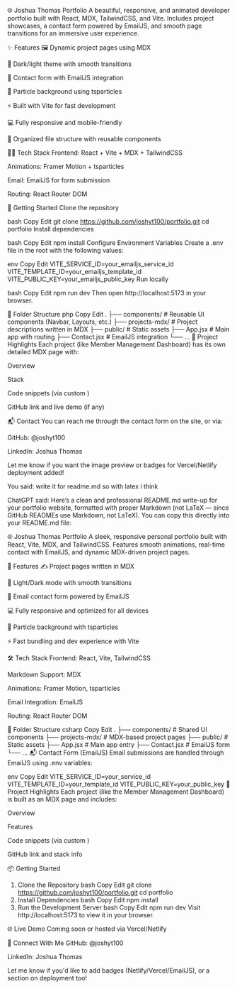  
🌐 Joshua Thomas Portfolio
A beautiful, responsive, and animated developer portfolio built with React, MDX, TailwindCSS, and Vite. Includes project showcases, a contact form powered by EmailJS, and smooth page transitions for an immersive user experience.



✨ Features
🖼️ Dynamic project pages using MDX

🎨 Dark/light theme with smooth transitions

📩 Contact form with EmailJS integration

🎈 Particle background using tsparticles

⚡ Built with Vite for fast development

💻 Fully responsive and mobile-friendly

📂 Organized file structure with reusable components

🧑‍💻 Tech Stack
Frontend: React + Vite + MDX + TailwindCSS

Animations: Framer Motion + tsparticles

Email: EmailJS for form submission

Routing: React Router DOM

🚀 Getting Started
Clone the repository

bash
Copy
Edit
git clone https://github.com/joshyt100/portfolio.git
cd portfolio
Install dependencies

bash
Copy
Edit
npm install
Configure Environment Variables Create a .env file in the root with the following values:

env
Copy
Edit
VITE_SERVICE_ID=your_emailjs_service_id
VITE_TEMPLATE_ID=your_emailjs_template_id
VITE_PUBLIC_KEY=your_emailjs_public_key
Run locally

bash
Copy
Edit
npm run dev
Then open http://localhost:5173 in your browser.

📁 Folder Structure
php
Copy
Edit
.
├── components/         # Reusable UI components (Navbar, Layouts, etc.)
├── projects-mdx/       # Project descriptions written in MDX
├── public/             # Static assets
├── App.jsx             # Main app with routing
├── Contact.jsx         # EmailJS integration
└── ...
🧠 Project Highlights
Each project (like Member Management Dashboard) has its own detailed MDX page with:

Overview

Stack

Code snippets (via custom <CodeBlock />)

GitHub link and live demo (if any)

📬 Contact
You can reach me through the contact form on the site, or via:

GitHub: @joshyt100

LinkedIn: Joshua Thomas

Let me know if you want the image preview or badges for Vercel/Netlify deployment added!







You said:
write it for readme.md so with latex i think


ChatGPT said:
Here’s a clean and professional README.md write-up for your portfolio website, formatted with proper Markdown (not LaTeX — since GitHub READMEs use Markdown, not LaTeX). You can copy this directly into your README.md file:

🌐 Joshua Thomas Portfolio
A sleek, responsive personal portfolio built with React, Vite, MDX, and TailwindCSS. Features smooth animations, real-time contact with EmailJS, and dynamic MDX-driven project pages.

<!-- Optional preview image -->

🚀 Features
✍️ Project pages written in MDX

🎨 Light/Dark mode with smooth transitions

📩 Email contact form powered by EmailJS

💻 Fully responsive and optimized for all devices

🌈 Particle background with tsparticles

⚡ Fast bundling and dev experience with Vite

🛠 Tech Stack
Frontend: React, Vite, TailwindCSS

Markdown Support: MDX

Animations: Framer Motion, tsparticles

Email Integration: EmailJS

Routing: React Router DOM

📁 Folder Structure
csharp
Copy
Edit
.
├── components/             # Shared UI components
├── projects-mdx/           # MDX-based project pages
├── public/                 # Static assets
├── App.jsx                 # Main app entry
├── Contact.jsx             # EmailJS form
└── ...
📬 Contact Form (EmailJS)
Email submissions are handled through EmailJS using .env variables:

env
Copy
Edit
VITE_SERVICE_ID=your_service_id
VITE_TEMPLATE_ID=your_template_id
VITE_PUBLIC_KEY=your_public_key
🧠 Project Highlights
Each project (like the Member Management Dashboard) is built as an MDX page and includes:

Overview

Features

Code snippets (via custom <CodeBlock />)

GitHub link and stack info

📦 Getting Started
1. Clone the Repository
bash
Copy
Edit
git clone https://github.com/joshyt100/portfolio.git
cd portfolio
2. Install Dependencies
bash
Copy
Edit
npm install
3. Run the Development Server
bash
Copy
Edit
npm run dev
Visit http://localhost:5173 to view it in your browser.

🌐 Live Demo
Coming soon or hosted via Vercel/Netlify

📎 Connect With Me
GitHub: @joshyt100

LinkedIn: Joshua Thomas

Let me know if you'd like to add badges (Netlify/Vercel/EmailJS), or a section on deployment too!
